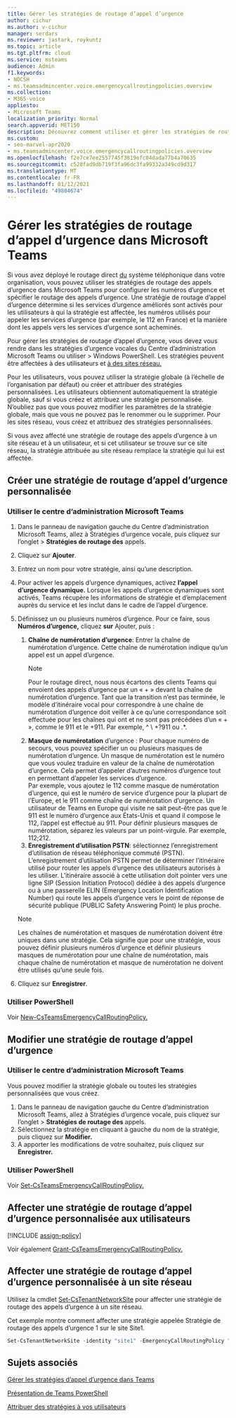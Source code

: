 ```yaml
---
title: Gérer les stratégies de routage d’appel d’urgence
author: cichur
ms.author: v-cichur
manager: serdars
ms.reviewer: jastark, roykuntz
ms.topic: article
ms.tgt.pltfrm: cloud
ms.service: msteams
audience: Admin
f1.keywords:
- NOCSH
- ms.teamsadmincenter.voice.emergencycallroutingpolicies.overview
ms.collection:
- M365-voice
appliesto:
- Microsoft Teams
localization_priority: Normal
search.appverid: MET150
description: Découvrez comment utiliser et gérer les stratégies de routage des appels d’urgence dans Microsoft Teams pour configurer les numéros d’urgence et spécifier la manière dont les appels d’urgence sont acheminés.
ms.custom:
- seo-marvel-apr2020
- ms.teamsadmincenter.voice.emergencycallroutingpolicies.overview
ms.openlocfilehash: f2e7ce7ee2557745f3819efc84dada77b4a70635
ms.sourcegitcommit: c528fad9db719f3fa96dc3fa99332a349cd9d317
ms.translationtype: MT
ms.contentlocale: fr-FR
ms.lasthandoff: 01/12/2021
ms.locfileid: "49804674"
---
```

# <a name="manage-emergency-call-routing-policies-in-microsoft-teams"></a>Gérer les stratégies de routage d’appel d’urgence dans Microsoft Teams

Si vous avez déployé le routage direct [du](direct-routing-landing-page.md) système téléphonique dans votre organisation, vous pouvez utiliser les stratégies de routage des appels d’urgence dans Microsoft Teams pour configurer les numéros d’urgence et spécifier le routage des appels d’urgence. Une stratégie de routage d’appel d’urgence détermine si les services d’urgence améliorés sont activés pour les utilisateurs à qui la stratégie est affectée, les numéros utilisés pour appeler les services d’urgence (par exemple, le 112 en France) et la manière dont les appels vers les services d’urgence sont acheminés.

Pour gérer les stratégies de routage d’appel d’urgence, vous devez vous rendre dans les stratégies d’urgence vocales du Centre d’administration Microsoft Teams ou utiliser  >   Windows PowerShell. Les stratégies peuvent être affectées à des utilisateurs et [à des sites réseau.](cloud-voice-network-settings.md)

Pour les utilisateurs, vous pouvez utiliser la stratégie globale (à l’échelle de l’organisation par défaut) ou créer et attribuer des stratégies personnalisées. Les utilisateurs obtiennent automatiquement la stratégie globale, sauf si vous créez et attribuez une stratégie personnalisée. N’oubliez pas que vous pouvez modifier les paramètres de la stratégie globale, mais que vous ne pouvez pas le renommer ou le supprimer. Pour les sites réseau, vous créez et attribuez des stratégies personnalisées.

Si vous avez affecté une stratégie de routage des appels d’urgence à un site réseau et à un utilisateur, et si cet utilisateur se trouve sur ce site réseau, la stratégie attribuée au site réseau remplace la stratégie qui lui est affectée.

## <a name="create-a-custom-emergency-call-routing-policy"></a>Créer une stratégie de routage d’appel d’urgence personnalisée

### <a name="using-the-microsoft-teams-admin-center"></a>Utiliser le centre d’administration Microsoft Teams

1. Dans le panneau de navigation gauche du Centre d’administration Microsoft Teams, allez à Stratégies d’urgence vocale, puis cliquez sur l’onglet  >   **Stratégies de routage des** appels.
2. Cliquez sur **Ajouter**.
3. Entrez un nom pour votre stratégie, ainsi qu’une description.
4. Pour activer les appels d’urgence dynamiques, activez **l’appel d’urgence dynamique.** Lorsque les appels d’urgence dynamiques sont activés, Teams récupère les informations de stratégie et d’emplacement auprès du service et les inclut dans le cadre de l’appel d’urgence.
5. Définissez un ou plusieurs numéros d’urgence. Pour ce faire, sous **Numéros d’urgence,** cliquez **sur** Ajouter, puis :
    1. **Chaîne de numérotation d’urgence**: Entrer la chaîne de numérotation d’urgence. Cette chaîne de numérotation indique qu’un appel est un appel d’urgence.
        > [!NOTE]
        > Pour le routage direct, nous nous écartons des clients Teams qui envoient des appels d’urgence par un « + » devant la chaîne de numérotation d’urgence. Tant que la transition n’est pas terminée, le modèle d’itinéraire vocal pour correspondre à une chaîne de numérotation d’urgence doit veiller à ce qu’une correspondance soit effectuée pour les chaînes qui ont et ne sont pas précédées d’un « + », comme le 911 et le +911. Par exemple, ^ \\ +?911 ou .*.
    2. **Masque de numérotation** d’urgence : Pour chaque numéro de secours, vous pouvez spécifier un ou plusieurs masques de numérotation d’urgence. Un masque de numérotation est le numéro que vous voulez traduire en valeur de la chaîne de numérotation d’urgence. Cela permet d’appeler d’autres numéros d’urgence tout en permettant d’appeler les services d’urgence. <br>Par exemple, vous ajoutez le 112 comme masque de numérotation d’urgence, qui est le numéro de service d’urgence pour la plupart de l’Europe, et le 911 comme chaîne de numérotation d’urgence. Un utilisateur de Teams en Europe qui visite ne sait peut-être pas que le 911 est le numéro d’urgence aux États-Unis et quand il compose le 112, l’appel est effectué au 911. Pour définir plusieurs masques de numérotation, séparez les valeurs par un point-virgule. Par exemple, 112;212.
    3. **Enregistrement d’utilisation PSTN**: sélectionnez l’enregistrement d’utilisation de réseau téléphonique commuté (PSTN). L’enregistrement d’utilisation PSTN permet de déterminer l’itinéraire utilisé pour router les appels d’urgence des utilisateurs autorisés à les utiliser. L’itinéraire associé à cette utilisation doit pointer vers une ligne SIP (Session Initiation Protocol) dédiée à des appels d’urgence ou à une passerelle ELIN (Emergency Location Identification Number) qui route les appels d’urgence vers le point de réponse de sécurité publique (PUBLIC Safety Answering Point) le plus proche.

    > [!NOTE]
    > Les chaînes de numérotation et masques de numérotation doivent être uniques dans une stratégie. Cela signifie que pour une stratégie, vous pouvez définir plusieurs numéros d’urgence et définir plusieurs masques de numérotation pour une chaîne de numérotation, mais chaque chaîne de numérotation et masque de numérotation ne doivent être utilisés qu’une seule fois.

6. Cliquez sur **Enregistrer**.

### <a name="using-powershell"></a>Utiliser PowerShell

Voir [New-CsTeamsEmergencyCallRoutingPolicy.](https://docs.microsoft.com/powershell/module/skype/new-csteamsemergencycallroutingpolicy)

## <a name="edit-an-emergency-call-routing-policy"></a>Modifier une stratégie de routage d’appel d’urgence

### <a name="using-the-microsoft-teams-admin-center"></a>Utiliser le centre d’administration Microsoft Teams

Vous pouvez modifier la stratégie globale ou toutes les stratégies personnalisées que vous créez.

1. Dans le panneau de navigation gauche du Centre d’administration Microsoft Teams, allez à Stratégies d’urgence vocale, puis cliquez sur l’onglet  >   **Stratégies de routage des** appels.
2. Sélectionnez la stratégie en cliquant à gauche du nom de la stratégie, puis cliquez sur **Modifier.**
3. A apporter les modifications de votre souhaitez, puis cliquez sur **Enregistrer.**

### <a name="using-powershell"></a>Utiliser PowerShell

Voir [Set-CsTeamsEmergencyCallRoutingPolicy.](https://docs.microsoft.com/powershell/module/skype/set-csteamsemergencycallroutingpolicy)

## <a name="assign-a-custom-emergency-call-routing-policy-to-users"></a>Affecter une stratégie de routage d’appel d’urgence personnalisée aux utilisateurs

[!INCLUDE [assign-policy](includes/assign-policy.md)]

Voir également [Grant-CsTeamsEmergencyCallRoutingPolicy.](https://docs.microsoft.com/powershell/module/skype/grant-csteamsemergencycallroutingpolicy)

## <a name="assign-a-custom-emergency-call-routing-policy-to-a-network-site"></a>Affecter une stratégie de routage d’appel d’urgence personnalisée à un site réseau

Utilisez la cmdlet [Set-CsTenantNetworkSite](https://docs.microsoft.com/powershell/module/skype/set-cstenantnetworksite) pour affecter une stratégie de routage des appels d’urgence à un site réseau.

Cet exemple montre comment affecter une stratégie appelée Stratégie de routage des appels d’urgence 1 sur le site Site1.

```PowerShell
Set-CsTenantNetworkSite -identity "site1" -EmergencyCallRoutingPolicy "Emergency Call Routing Policy 1"
```

## <a name="related-topics"></a>Sujets associés

[Gérer les stratégies d’appel d’urgence dans Teams](manage-emergency-calling-policies.md)

[Présentation de Teams PowerShell](teams-powershell-overview.md)

[Attribuer des stratégies à vos utilisateurs](assign-policies.md)

